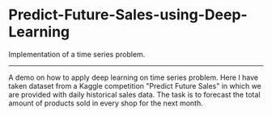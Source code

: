 # Predict-Future-Sales-using-Deep-Learning
Implementation of a time series problem.
<hr>
A demo on how to apply deep learning on time series problem. Here I have taken dataset from a Kaggle competition "Predict Future Sales" in which we are provided with daily historical sales data. The task is to forecast the total amount of products sold in every shop for the next month.
